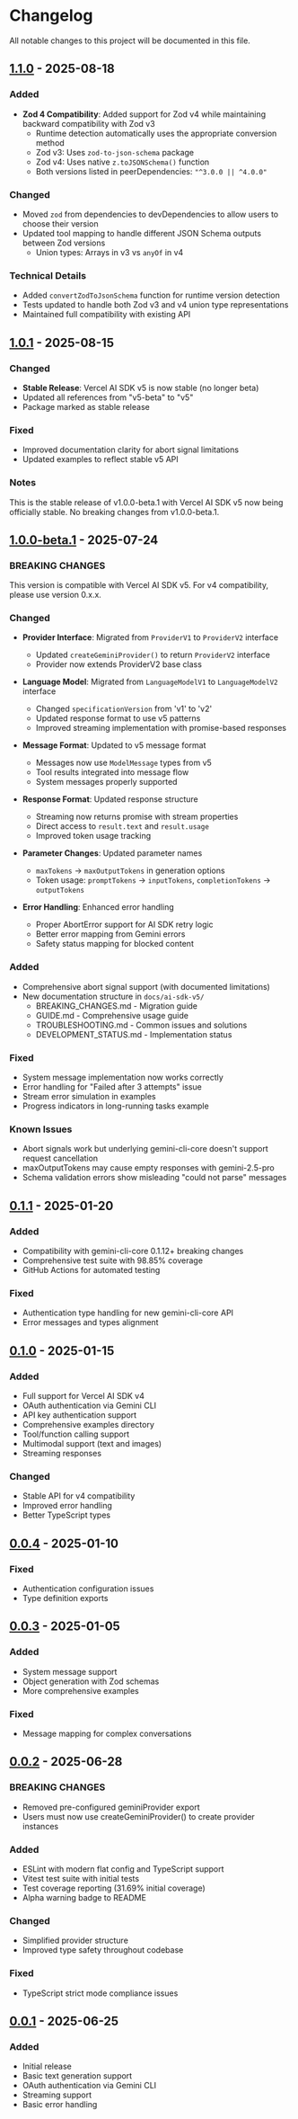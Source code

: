 # Changelog

All notable changes to this project will be documented in this file.

## [1.1.0] - 2025-08-18

### Added

- **Zod 4 Compatibility**: Added support for Zod v4 while maintaining backward compatibility with Zod v3
  - Runtime detection automatically uses the appropriate conversion method
  - Zod v3: Uses `zod-to-json-schema` package
  - Zod v4: Uses native `z.toJSONSchema()` function
  - Both versions listed in peerDependencies: `"^3.0.0 || ^4.0.0"`

### Changed

- Moved `zod` from dependencies to devDependencies to allow users to choose their version
- Updated tool mapping to handle different JSON Schema outputs between Zod versions
  - Union types: Arrays in v3 vs `anyOf` in v4

### Technical Details

- Added `convertZodToJsonSchema` function for runtime version detection
- Tests updated to handle both Zod v3 and v4 union type representations
- Maintained full compatibility with existing API

## [1.0.1] - 2025-08-15

### Changed

- **Stable Release**: Vercel AI SDK v5 is now stable (no longer beta)
- Updated all references from "v5-beta" to "v5"
- Package marked as stable release

### Fixed

- Improved documentation clarity for abort signal limitations
- Updated examples to reflect stable v5 API

### Notes

This is the stable release of v1.0.0-beta.1 with Vercel AI SDK v5 now being officially stable. No breaking changes from v1.0.0-beta.1.

## [1.0.0-beta.1] - 2025-07-24

### BREAKING CHANGES

This version is compatible with Vercel AI SDK v5. For v4 compatibility, please use version 0.x.x.

### Changed

- **Provider Interface**: Migrated from `ProviderV1` to `ProviderV2` interface
  - Updated `createGeminiProvider()` to return `ProviderV2` interface
  - Provider now extends ProviderV2 base class

- **Language Model**: Migrated from `LanguageModelV1` to `LanguageModelV2` interface
  - Changed `specificationVersion` from 'v1' to 'v2'
  - Updated response format to use v5 patterns
  - Improved streaming implementation with promise-based responses

- **Message Format**: Updated to v5 message format
  - Messages now use `ModelMessage` types from v5
  - Tool results integrated into message flow
  - System messages properly supported

- **Response Format**: Updated response structure
  - Streaming now returns promise with stream properties
  - Direct access to `result.text` and `result.usage`
  - Improved token usage tracking

- **Parameter Changes**: Updated parameter names
  - `maxTokens` → `maxOutputTokens` in generation options
  - Token usage: `promptTokens` → `inputTokens`, `completionTokens` → `outputTokens`

- **Error Handling**: Enhanced error handling
  - Proper AbortError support for AI SDK retry logic
  - Better error mapping from Gemini errors
  - Safety status mapping for blocked content

### Added

- Comprehensive abort signal support (with documented limitations)
- New documentation structure in `docs/ai-sdk-v5/`
  - BREAKING_CHANGES.md - Migration guide
  - GUIDE.md - Comprehensive usage guide
  - TROUBLESHOOTING.md - Common issues and solutions
  - DEVELOPMENT_STATUS.md - Implementation status

### Fixed

- System message implementation now works correctly
- Error handling for "Failed after 3 attempts" issue
- Stream error simulation in examples
- Progress indicators in long-running tasks example

### Known Issues

- Abort signals work but underlying gemini-cli-core doesn't support request cancellation
- maxOutputTokens may cause empty responses with gemini-2.5-pro
- Schema validation errors show misleading "could not parse" messages

## [0.1.1] - 2025-01-20

### Added

- Compatibility with gemini-cli-core 0.1.12+ breaking changes
- Comprehensive test suite with 98.85% coverage
- GitHub Actions for automated testing

### Fixed

- Authentication type handling for new gemini-cli-core API
- Error messages and types alignment

## [0.1.0] - 2025-01-15

### Added

- Full support for Vercel AI SDK v4
- OAuth authentication via Gemini CLI
- API key authentication support
- Comprehensive examples directory
- Tool/function calling support
- Multimodal support (text and images)
- Streaming responses

### Changed

- Stable API for v4 compatibility
- Improved error handling
- Better TypeScript types

## [0.0.4] - 2025-01-10

### Fixed

- Authentication configuration issues
- Type definition exports

## [0.0.3] - 2025-01-05

### Added

- System message support
- Object generation with Zod schemas
- More comprehensive examples

### Fixed

- Message mapping for complex conversations

## [0.0.2] - 2025-06-28

### BREAKING CHANGES

- Removed pre-configured geminiProvider export
- Users must now use createGeminiProvider() to create provider instances

### Added

- ESLint with modern flat config and TypeScript support
- Vitest test suite with initial tests
- Test coverage reporting (31.69% initial coverage)
- Alpha warning badge to README

### Changed

- Simplified provider structure
- Improved type safety throughout codebase

### Fixed

- TypeScript strict mode compliance issues

## [0.0.1] - 2025-06-25

### Added

- Initial release
- Basic text generation support
- OAuth authentication via Gemini CLI
- Streaming support
- Basic error handling

[1.1.0]: https://github.com/ben-vargas/ai-sdk-provider-gemini-cli/compare/v1.0.1...v1.1.0
[1.0.1]: https://github.com/ben-vargas/ai-sdk-provider-gemini-cli/compare/v1.0.0-beta.1...v1.0.1
[1.0.0-beta.1]: https://github.com/ben-vargas/ai-sdk-provider-gemini-cli/compare/v0.1.1...v1.0.0-beta.1
[0.1.1]: https://github.com/ben-vargas/ai-sdk-provider-gemini-cli/compare/v0.1.0...v0.1.1
[0.1.0]: https://github.com/ben-vargas/ai-sdk-provider-gemini-cli/compare/v0.0.4...v0.1.0
[0.0.4]: https://github.com/ben-vargas/ai-sdk-provider-gemini-cli/compare/v0.0.3...v0.0.4
[0.0.3]: https://github.com/ben-vargas/ai-sdk-provider-gemini-cli/compare/v0.0.2...v0.0.3
[0.0.2]: https://github.com/ben-vargas/ai-sdk-provider-gemini-cli/compare/v0.0.1...v0.0.2
[0.0.1]: https://github.com/ben-vargas/ai-sdk-provider-gemini-cli/releases/tag/v0.0.1
